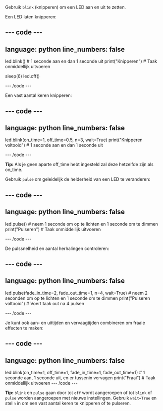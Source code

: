 Gebruik `blink` (knipperen) om een LED aan en uit te zetten.

Een LED laten knipperen:

--- code ---
---
language: python
line_numbers: false
---
led.blink() # 1 seconde aan en dan 1 seconde uit 
print("Knipperen") # Taak onmiddellijk uitvoeren

sleep(6) 
led.off()

--- /code ---

Een vast aantal keren knipperen:

--- code ---
---
language: python
line_numbers: false
---
led.blink(on_time=1, off_time=0.5, n=3, wait=True) 
print("Knipperen voltooid") # 1 seconde aan en dan 1 seconde uit

--- /code ---

**Tip:** Als je geen aparte off_time hebt ingesteld zal deze hetzelfde zijn als on_time.

Gebruik `pulse` om geleidelijk de helderheid van een LED te veranderen:

--- code ---
---
language: python
line_numbers: false
---
led.pulse() # neem 1 seconde om op te lichten en 1 seconde om te dimmen
print("Pulseren") # Taak onmiddellijk uitvoeren

--- /code ---

De pulssnelheid en aantal herhalingen controleren:

--- code ---
---
language: python
line_numbers: false
---
led.pulse(fade_in_time=2, fade_out_time=1, n=4, wait=True) # neem 2 seconden om op te lichten en 1 seconde om te dimmen 
print("Pulseren voltooid") # Voert taak out na 4 pulsen

--- /code ---

Je kunt ook aan- en uittijden en vervaagtijden combineren om fraaie effecten te maken:

--- code ---
---
language: python
line_numbers: false
---
led.blink(on_time=1, off_time=1, fade_in_time=1, fade_out_time=1) # 1 seconde aan, 1 seconde uit, en er tussenin vervagen 
print("Fraai") # Taak onmiddellijk uitvoeren
--- /code ---

**Tip:** `blink` en `pulse` gaan door tot `off` wordt aangeroepen of tot `blink` of `pulse` worden aangeroepen met nieuwe instellingen. Gebruik `wait=True` en stel `n` in om een vast aantal keren te knipperen of te pulseren.

